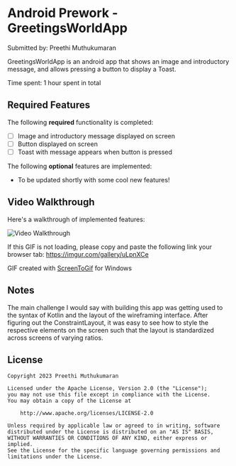 # Android Prework - GreetingsWorldApp

Submitted by: Preethi Muthukumaran

GreetingsWorldApp is an android app that shows an image and introductory message, and allows pressing a button to display a Toast. 

Time spent: 1 hour spent in total

## Required Features

The following **required** functionality is completed:

* [ ] Image and introductory message displayed on screen
* [ ] Button displayed on screen
* [ ] Toast with message appears when button is pressed 

The following **optional** features are implemented:

* To be updated shortly with some cool new features!

## Video Walkthrough

Here's a walkthrough of implemented features:

<img src='https://imgur.com/gallery/uLpnXCe' title='Video Walkthrough' width='' alt='Video Walkthrough' />

If this GIF is not loading, please copy and paste the following link your browser tab: https://imgur.com/gallery/uLpnXCe

<!-- Replace this with whatever GIF tool you used! -->

GIF created with [ScreenToGif](https://www.screentogif.com/) for Windows  
<!-- Recommended tools:
[Kap](https://getkap.co/) for macOS
[ScreenToGif](https://www.screentogif.com/) for Windows
[peek](https://github.com/phw/peek) for Linux. -->

## Notes

The main challenge I would say with building this app was getting used to the syntax of Kotlin and the layout of the wireframing interface. After figuring out the ConstraintLayout, it was easy to see how to style the respective elements on the screen such that the layout is standardized across screens of varying ratios.

## License

    Copyright 2023 Preethi Muthukumaran

    Licensed under the Apache License, Version 2.0 (the "License");
    you may not use this file except in compliance with the License.
    You may obtain a copy of the License at

        http://www.apache.org/licenses/LICENSE-2.0

    Unless required by applicable law or agreed to in writing, software
    distributed under the License is distributed on an "AS IS" BASIS,
    WITHOUT WARRANTIES OR CONDITIONS OF ANY KIND, either express or implied.
    See the License for the specific language governing permissions and
    limitations under the License.
